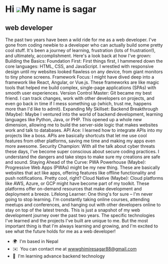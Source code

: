 Hi ![](https://user-images.githubusercontent.com/18350557/176309783-0785949b-9127-417c-8b55-ab5a4333674e.gif)My name is sagar 
=====================================================================================================================================

web developer
-------------

The past two years have been a wild ride for me as a web developer. I've gone from coding newbie to a developer who can actually build some pretty cool stuff. It's been a journey of learning, frustration (lots of frustration!), and ultimately, accomplishment. Here's a look back at how I've grown: Building the Basics: Foundation First: First things first, I hammered down the core languages: HTML, CSS, and JavaScript. I wrestled with responsive design until my websites looked flawless on any device, from giant monitors to tiny phone screens. Framework Focus: I might have dived deep into a framework like React, Angular, or Vue.js. These frameworks are like magic tools that helped me build complex, single-page applications (SPAs) with smooth user experiences. Version Control Master: Git became my best friend. I can track changes, work with other developers on projects, and even go back in time if I mess something up (which, trust me, happens more than I'd like to admit). Expanding My Skillset: Backend Breakthrough (Maybe): Maybe I ventured into the world of backend development, learning languages like Python, Java, or PHP. This opened up a whole new dimension, allowing me to build the server-side logic that makes websites work and talk to databases. API Ace: I learned how to integrate APIs into my projects like a boss. APIs are basically shortcuts that let me use cool features from other platforms, saving me time and making my apps even more awesome. Security Champion: With all the talk about cyber threats these days, I've become super conscious about secure coding practices. I understand the dangers and take steps to make sure my creations are safe and sound. Staying Ahead of the Curve: PWA Powerhouse (Maybe): Progressive Web Apps (PWAs) might be my new thing. These are basically websites that act like apps, offering features like offline functionality and push notifications. Pretty cool, right? Cloud Native (Maybe): Cloud platforms like AWS, Azure, or GCP might have become part of my toolkit. These platforms offer on-demand resources that make development and deployment a breeze. Lifelong Learner: One thing's for sure – I'm never going to stop learning. I'm constantly taking online courses, attending meetups and conferences, and hanging out with other developers online to stay on top of the latest trends. This is just a snapshot of my web development journey over the past two years. The specific technologies I've learned and the projects I've built are unique to me. But the most important thing is that I'm always learning and growing, and I'm excited to see what the future holds for me as a web developer!

*   🌍  I'm based in Nepal
*   ✉️  You can contact me at [wwwghimiresagar88@gmail.com](mailto:wwwghimiresagar88@gmail.com)
*   🧠  I'm learning advance backend technology
